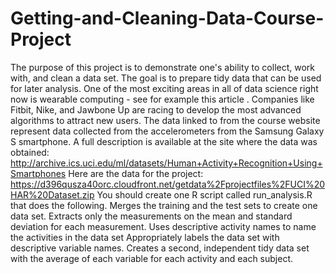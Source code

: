 Getting-and-Cleaning-Data-Course-Project
========================================

The purpose of this project is to demonstrate one's ability to collect, work with, and clean a data set. The goal is to prepare tidy data that can be used for later analysis. One of the most exciting areas in all of data science right now is wearable computing - see for example this article . Companies like Fitbit, Nike, and Jawbone Up are racing to develop the most advanced algorithms to attract new users. The data linked to from the course website represent data collected from the accelerometers from the Samsung Galaxy S smartphone. A full description is available at the site where the data was obtained:  http://archive.ics.uci.edu/ml/datasets/Human+Activity+Recognition+Using+Smartphones  Here are the data for the project:  https://d396qusza40orc.cloudfront.net/getdata%2Fprojectfiles%2FUCI%20HAR%20Dataset.zip   You should create one R script called run_analysis.R that does the following.       Merges the training and the test sets to create one data set.     Extracts only the measurements on the mean and standard deviation for each measurement.      Uses descriptive activity names to name the activities in the data set     Appropriately labels the data set with descriptive variable names.      Creates a second, independent tidy data set with the average of each variable for each activity and each subject.
